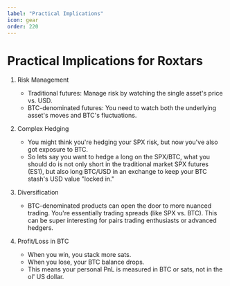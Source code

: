 ```yaml
---
label: "Practical Implications"
icon: gear
order: 220
---
```


# Practical Implications for Roxtars

1. Risk Management
   - Traditional futures: Manage risk by watching the single asset's price vs. USD.
   - BTC-denominated futures: You need to watch both the underlying asset's moves and BTC's fluctuations.

2. Complex Hedging
   - You might think you're hedging your SPX risk, but now you've also got exposure to BTC.
   - So lets say you want to hedge a long on the SPX/BTC, what you should do is not only short in the traditional market SPX futures (ES1), but also long BTC/USD in an exchange to keep your BTC stash's USD value "locked in."

3. Diversification
   - BTC-denominated products can open the door to more nuanced trading. You're essentially trading spreads (like SPX vs. BTC). This can be super interesting for pairs trading enthusiasts or advanced hedgers.

4. Profit/Loss in BTC
   - When you win, you stack more sats.
   - When you lose, your BTC balance drops.
   - This means your personal PnL is measured in BTC or sats, not in the ol' US dollar.
